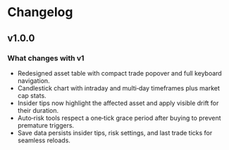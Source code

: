 # Changelog

## v1.0.0

### What changes with v1

- Redesigned asset table with compact trade popover and full keyboard navigation.
- Candlestick chart with intraday and multi‑day timeframes plus market cap stats.
- Insider tips now highlight the affected asset and apply visible drift for their duration.
- Auto‑risk tools respect a one‑tick grace period after buying to prevent premature triggers.
- Save data persists insider tips, risk settings, and last trade ticks for seamless reloads.

